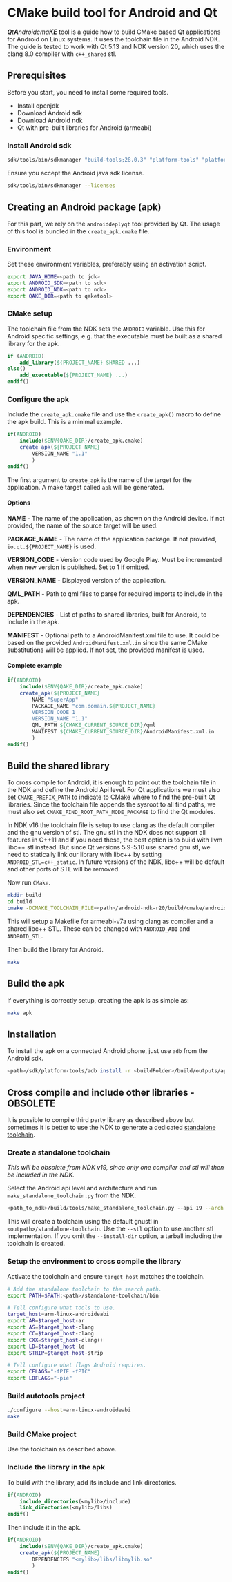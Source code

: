 # CMake build tool for Android and Qt

_**Q**t**A**ndroidcma**KE**_ tool is a guide how to build CMake based Qt
applications for Android on Linux systems. It uses the toolchain file in
the Android NDK. The guide is tested to work with Qt 5.13 and NDK version 20,
which uses the clang 8.0 compiler with `c++_shared` stl.

## Prerequisites

Before you start, you need to install some required tools.

* Install openjdk
* Download Android sdk
* Download Android ndk
* Qt with pre-built libraries for Android (armeabi)

### Install Android sdk

```sh
sdk/tools/bin/sdkmanager "build-tools;28.0.3" "platform-tools" "platforms;android-23"
```

Ensure you accept the Android java sdk license.

```sh
sdk/tools/bin/sdkmanager --licenses
```

## Creating an Android package (apk)

For this part, we rely on the `androiddeplyqt` tool provided by Qt.
The usage of this tool is bundled in the `create_apk.cmake` file.

### Environment

Set these environment variables, preferably using an activation script.

```sh
export JAVA_HOME=<path to jdk>
export ANDROID_SDK=<path to sdk>
export ANDROID_NDK=<path to ndk>
export QAKE_DIR=<path to qaketool>
```

### CMake setup

The toolchain file from the NDK sets the `ANDROID` variable. Use this for
Android specific settings, e.g. that the executable must be built as a
shared library for the apk.

```cmake
if (ANDROID)
    add_library(${PROJECT_NAME} SHARED ...)
else()
    add_executable(${PROJECT_NAME} ...)
endif()
```

### Configure the apk

Include the `create_apk.cmake` file and use the `create_apk()` macro to define
the apk build. This is a minimal example.

```cmake
if(ANDROID)
    include($ENV{QAKE_DIR}/create_apk.cmake)
    create_apk(${PROJECT_NAME}
        VERSION_NAME "1.1"
        )
endif()
```

The first argument to `create_apk` is the name of the target for the application.
A make target called `apk` will be generated.

#### Options

__NAME__ - The name of the application, as shown on the Android device. If not provided,
the name of the source target will be used.

__PACKAGE_NAME__ - The name of the application package. If not provided, `io.qt.${PROJECT_NAME}` is used.

__VERSION_CODE__ - Version code used by Google Play. Must be incremented when new
version is published. Set to 1 if omitted.

__VERSION_NAME__ - Displayed version of the application.

__QML_PATH__ - Path to qml files to parse for required imports to include in the apk.

__DEPENDENCIES__ - List of paths to shared libraries, built for Android, to include in the apk.

__MANIFEST__ - Optional path to a AndroidManifest.xml file to use. It could be
based on the provided `AndroidManifest.xml.in` since the same CMake substitutions
will be applied. If not set, the provided manifest is used.

#### Complete example

```cmake
if(ANDROID)
    include($ENV{QAKE_DIR}/create_apk.cmake)
    create_apk(${PROJECT_NAME}
        NAME "SuperApp"
        PACKAGE_NAME "com.domain.${PROJECT_NAME}
        VERSION_CODE 1
        VERSION_NAME "1.1"
        QML_PATH ${CMAKE_CURRENT_SOURCE_DIR}/qml
        MANIFEST ${CMAKE_CURRENT_SOURCE_DIR}/AndroidManifest.xml.in
        )
endif()
```

## Build the shared library

To cross compile for Android, it is enough to point out the toolchain
file in the NDK and define the Android Api level. For Qt applications we must also
set `CMAKE_PREFIX_PATH` to indicate to CMake where to find the pre-built
Qt libraries. Since the toolchain file appends the sysroot to all find paths,
we must also set `CMAKE_FIND_ROOT_PATH_MODE_PACKAGE` to find the Qt modules.

In NDK v16 the toolchain file is setup to use clang as the default
compiler and the gnu version of stl. The gnu stl in the NDK does not
support all features in C++11 and if you need these, the best option is to
build with llvm libc++ stl instead. But since Qt versions 5.9-5.10 use shared
gnu stl, we need to statically link our library with libc++ by setting
`ANDROID_STL=c++_static`. In future versions of the NDK, libc++ will be default
and other ports of STL will be removed.

Now run `CMake`.

```sh
mkdir build
cd build
cmake -DCMAKE_TOOLCHAIN_FILE=<path>/android-ndk-r20/build/cmake/android.toolchain.cmake -DCMAKE_PREFIX_PATH=<path>/qt/5.13.1/android_armv7/lib/cmake -DCMAKE_FIND_ROOT_PATH_MODE_PACKAGE=ON -DANDROID_NATIVE_API_LEVEL=android-23 -DANDROID_STL=c++_shared..
```

This will setup a Makefile for armeabi-v7a using clang as compiler and a shared
libc++ STL.
These can be changed with `ANDROID_ABI` and `ANDROID_STL`.

Then build the library for Android.

```sh
make
```

## Build the apk

If everything is correctly setup, creating the apk is as simple as:

```sh
make apk
```

## Installation

To install the apk on a connected Android phone, just use `adb` from the Android sdk.

```sh
<path>/sdk/platform-tools/adb install -r <buildFolder>/build/outputs/apk/<name>.apk
```

## Cross compile and include other libraries - OBSOLETE

It is possible to compile third party library as described above but sometimes
it is better to use the NDK to generate a dedicated
[standalone toolchain](https://developer.android.com/ndk/guides/standalone_toolchain.html).

### Create a standalone toolchain

_This will be obsolete from NDK v19, since only one compiler and stl will then be included in the NDK._

Select the Android api level and architecture and run `make_standalone_toolchain.py` from the NDK.

```sh
<path_to_ndk>/build/tools/make_standalone_toolchain.py --api 19 --arch arm --install-dir=<outpath>/standalone-toolchain
```

This will create a toolchain using the default gnustl in `<outpath>/standalone-toolchain`.
Use the `--stl` option to use another stl implementation.
If you omit the `--install-dir` option, a tarball including the toolchain is created.

### Setup the environment to cross compile the library

Activate the toolchain and ensure `target_host` matches the toolchain.

```sh
# Add the standalone toolchain to the search path.
export PATH=$PATH:<path>/standalone-toolchain/bin

# Tell configure what tools to use.
target_host=arm-linux-androideabi
export AR=$target_host-ar
export AS=$target_host-clang
export CC=$target_host-clang
export CXX=$target_host-clang++
export LD=$target_host-ld
export STRIP=$target_host-strip

# Tell configure what flags Android requires.
export CFLAGS="-fPIE -fPIC"
export LDFLAGS="-pie"

```

### Build autotools project

```sh
./configure --host=arm-linux-androideabi
make
```

### Build CMake project

Use the toolchain as described above.

### Include the library in the apk

To build with the library, add its include and link directories.

```cmake
if(ANDROID)
    include_directories(<mylib>/include)
    link_directories(<mylib>/libs)
endif()
```

Then include it in the apk.

```cmake
if(ANDROID)
    include($ENV{QAKE_DIR}/create_apk.cmake)
    create_apk(${PROJECT_NAME}
        DEPENDENCIES "<mylib>/libs/libmylib.so"
        )
endif()
```
